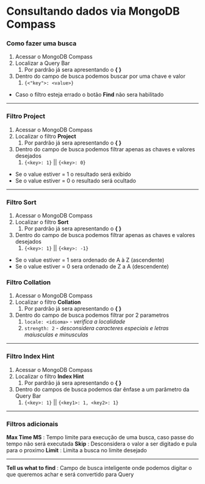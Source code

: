 # Consultando dados via MongoDB Compass

### Como fazer uma busca
1. Acessar o MongoDB Compass
2. Localizar a Query Bar
   1. Por pardrão já sera apresentando o __{ }__
3. Dentro do campo de busca podemos buscar por uma chave e valor
   1. `{<"key">: <value>}`

* Caso o filtro esteja errado o botão __Find__ não sera habilitado

---

### Filtro Project
1. Acessar o MongoDB Compass
2. Localizar o filtro __Project__
   1. Por pardrão já sera apresentando o __{ }__
3. Dentro do campo de busca podemos filtrar apenas as chaves e valores desejados
    1. `{<key>: 1}` || `{<key>: 0}`

* Se o value estiver = 1 o resultado será exibido
* Se o value estiver = 0 o resultado será ocultado

---

### Filtro Sort
1. Acessar o MongoDB Compass
2. Localizar o filtro __Sort__
   1. Por pardrão já sera apresentando o __{ }__
3. Dentro do campo de busca podemos filtrar apenas as chaves e valores desejados
    1. `{<key>: 1}` || `{<key>: -1}`

* Se o value estiver = 1 sera ordenado de A à Z (ascendente)
* Se o value estiver = 0 sera ordenado de Z a A (descendente)

### Filtro Collation
1. Acessar o MongoDB Compass
2. Localizar o filtro __Collation__
   1. Por pardrão já sera apresentando o __{ }__
3. Dentro do campo de busca podemos filtrar por 2 parametros
   1. `locale: <idioma>` - _verifica a localidade_
   2. `strength: 2` - _desconsidera caracteres especiais e letras maiusculas e minusculas_

---

### Filtro Index Hint
1. Acessar o MongoDB Compass
2. Localizar o filtro __Index Hint__
   1. Por pardrão já sera apresentando o __{ }__
3. Dentro do campos de busca podemos dar ênfase a um parâmetro da Query Bar
   1. `{<key>: 1}` || `{<key1>: 1, <key2>: 1}`

---

### Filtros adicionais
__Max Time MS__ : Tempo limite para execução de uma busca, caso passe do tempo não será executada
__Skip__ : Desconsidera o valor a ser digitado e pula para o proximo
__Limit__ : Limita a busca no limite desejado

---

__Tell us what to find__ : Campo de busca inteligente onde podemos digitar o que queremos achar e será convertido para Query
